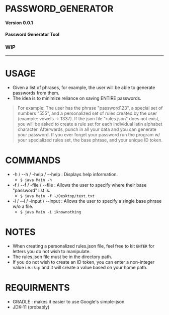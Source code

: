 # PASSWORD_GENERATOR

**Version 0.0.1**

#### Password Generator Tool

### WIP

---
# USAGE
* Given a list of phrases, for example, the user will be able to generate passwords from them.
* The idea is to minimize reliance on saving ENTIRE passwords.
> For example:
> The user has the phrase "password123", a special set of numbers "555", and a personalized set of rules created by the user (example: vowels -> 1337).
> If the json file "rules.json" does not exist, you will be asked to create a rule set for each individual latin alphabet character.
> Afterwards, punch in all your data and you can generate your password. 
> If you ever forget your password run the program w/ your specialized rules set, the base phrase, and your unique ID token.

# COMMANDS
* -h / --h / -help / --help : Displays help information. 
  * ```$ java Main -h```
* -f / --f / -file / --file : Allows the user to specify where their base "password" list is. 
  * ```$ java Main -f ~/Desktop/text.txt```
* -i / --i / -input / --input : Allows the user to specify a single base phrase w/o a file.
  * ```$ java Main -i iknownothing```

# NOTES
* When creating a personalized rules.json file, feel free to kit ```ENTER``` for letters you do not wish to manipulate.
* The rules.json file must be in the directory path.
* If you do not wish to create an ID token, you can enter a non-integer value i.e.```skip``` and it will create a value based on your home path.

# REQUIRMENTS
* GRADLE : makes it easier to use Google's simple-json
* JDK-11 (probably)
